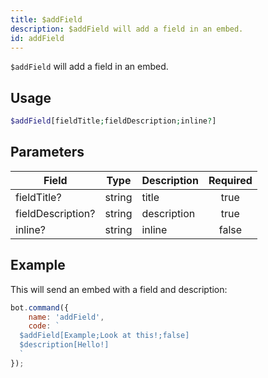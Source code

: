 ```yaml
---
title: $addField
description: $addField will add a field in an embed.
id: addField
---
```


`$addField` will add a field in an embed.

## Usage

```php
$addField[fieldTitle;fieldDescription;inline?]
```

## Parameters

| Field             | Type   | Description | Required |
|-------------------|--------|-------------|:--------:|
| fieldTitle?       | string | title       |   true   |
| fieldDescription? | string | description |   true   |
| inline?           | string | inline      |  false   |

## Example

This will send an embed with a field and description:

```javascript
bot.command({
    name: 'addField',
    code: `
  $addField[Example;Look at this!;false]
  $description[Hello!]
  `
});
```
